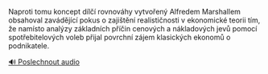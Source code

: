 
Naproti tomu koncept dílčí rovnováhy vytvořený Alfredem Marshallem obsahoval zavádějící pokus o zajištění realističnosti v ekonomické teorii tím, že namísto analýzy základních příčin cenových a nákladových jevů pomocí spotřebitelových voleb přijal povrchní zájem klasických ekonomů o podnikatele.

[🔊 Poslechnout audio](/data/7-paragraphs/audio/chapter_169/para_005-Naproti-tomu-koncept-dl-rovnovhy-vytvoen-Alf.mp3)
